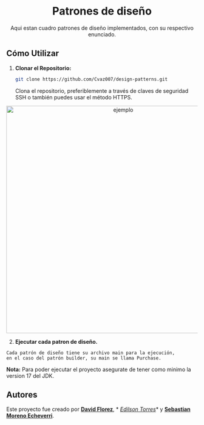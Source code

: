 <h1 align="center">Patrones de diseño</h1>

<p align="center">Aqui estan cuadro patrones de diseño implementados, con su respectivo enunciado.</p>

## Cómo Utilizar

1. **Clonar el Repositorio:**
   ```bash
   git clone https://github.com/Cvaz007/design-patterns.git
   ```
   Clona el repositorio, preferiblemente a través de claves de seguridad SSH o también puedes usar el método HTTPS.

<p align="center"><img src="https://happygitwithr.com/img/github-https-or-ssh-url-annotated.png" width="600" alt="ejemplo"></p>

2. **Ejecutar cada patron de diseño.**

```
Cada patrón de diseño tiene su archivo main para la ejecución,
en el caso del patrón builder, su main se llama Purchase.
   ```
**Nota:** Para poder ejecutar el proyecto asegurate de tener como minimo la version 17 del JDK.
## Autores

Este proyecto fue creado por **[David Florez](https://github.com/Florez2112)**, *
*[Edilson Torres](https://github.com/El-Edi)** y **[Sebastian Moreno Echeverri](https://github.com/Cvaz007)**.
